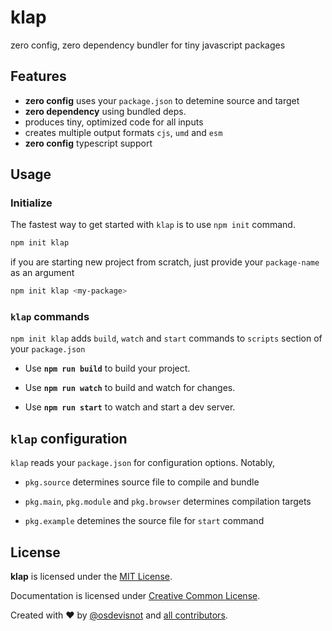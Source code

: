 # klap

zero config, zero dependency bundler for tiny javascript packages

## Features

- **zero config** uses your `package.json` to detemine source and target
- **zero dependency** using bundled deps.
- produces tiny, optimized code for all inputs
- creates multiple output formats `cjs`, `umd` and `esm`
- **zero config** typescript support

## Usage

### Initialize

The fastest way to get started with `klap` is to use `npm init` command.

```bash
npm init klap
```

if you are starting new project from scratch, just provide your `package-name` as an argument

```bash
npm init klap <my-package>
```

### `klap` commands

`npm init klap` adds `build`, `watch` and `start` commands to `scripts` section of your `package.json`

- Use **`npm run build`** to build your project.

- Use **`npm run watch`** to build and watch for changes.

- Use **`npm run start`** to watch and start a dev server.

## `klap` configuration

`klap` reads your `package.json` for configuration options. Notably,

- `pkg.source` determines source file to compile and bundle

- `pkg.main`, `pkg.module` and `pkg.browser` determines compilation targets

- `pkg.example` detemines the source file for `start` command

## License

**klap** is licensed under the [MIT License](http://opensource.org/licenses/MIT).

Documentation is licensed under [Creative Common License](http://creativecommons.org/licenses/by/4.0/).

Created with ♥ by [@osdevisnot](https://github.com/osdevisnot) and [all contributors](https://github.com/osdevisnot/klick/graphs/contributors).
